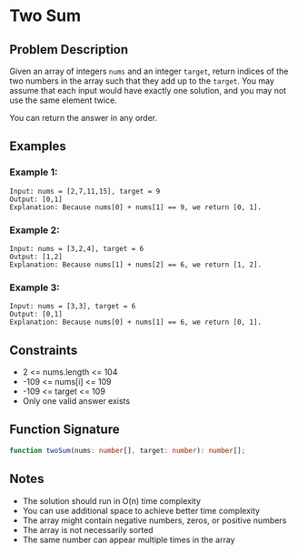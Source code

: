 # Two Sum

## Problem Description

Given an array of integers `nums` and an integer `target`, return indices of the two numbers in the array such that they add up to the `target`. You may assume that each input would have exactly one solution, and you may not use the same element twice.

You can return the answer in any order.

## Examples

### Example 1:

```
Input: nums = [2,7,11,15], target = 9
Output: [0,1]
Explanation: Because nums[0] + nums[1] == 9, we return [0, 1].
```

### Example 2:

```
Input: nums = [3,2,4], target = 6
Output: [1,2]
Explanation: Because nums[1] + nums[2] == 6, we return [1, 2].
```

### Example 3:

```
Input: nums = [3,3], target = 6
Output: [0,1]
Explanation: Because nums[0] + nums[1] == 6, we return [0, 1].
```

## Constraints

- 2 <= nums.length <= 104
- -109 <= nums[i] <= 109
- -109 <= target <= 109
- Only one valid answer exists

## Function Signature

```typescript
function twoSum(nums: number[], target: number): number[];
```

## Notes

- The solution should run in O(n) time complexity
- You can use additional space to achieve better time complexity
- The array might contain negative numbers, zeros, or positive numbers
- The array is not necessarily sorted
- The same number can appear multiple times in the array
